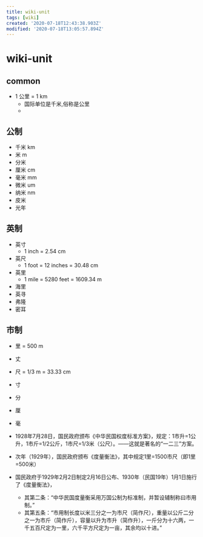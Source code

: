 ```yaml
---
title: wiki-unit
tags: [wiki]
created: '2020-07-18T12:43:38.903Z'
modified: '2020-07-18T13:05:57.894Z'
---
```


# wiki-unit


## common
- 1 公里 = 1 km
  - 国际单位是千米,俗称是公里
  - 


## 公制
- 千米 km
- 米 m
- 分米
- 厘米 cm
- 毫米 mm
- 微米 um
- 纳米 nm
- 皮米
- 光年


## 英制

- 英寸 
  - 1 inch = 2.54 cm
- 英尺
  - 1 foot = 12 inches = 30.48 cm
- 英里
  - 1 mile = 5280 feet = 1609.34 m
- 海里
- 英寻
- 弗隆
- 密耳

## 市制

- 里 = 500 m
- 丈 
- 尺 = 1/3 m = 33.33 cm
- 寸
- 分
- 厘
- 毫

- 1928年7月28日，国民政府颁布《中华民国权度标准方案》，规定：1市升=1公升，1市斤=1/2公斤，1市尺=1/3米（公尺）。——这就是著名的“一二三”方案。
- 次年（1929年），国民政府颁布《度量衡法》，其中规定1里=1500市尺（即1里=500米）
- 国民政府于1929年2月2日制定2月16日公布、1930年（民国19年）1月1日施行了《度量衡法》，
  - 其第二条：“中华民国度量衡采用万国公制为标准制，并暂设辅制称曰市用制。”
  - 其第五条：“市用制长度以米三分之一为市尺（简作尺），重量以公斤二分之一为市斤（简作斤），容量以升为市升（简作升），一斤分为十六两，一千五百尺定为一里，六千平方尺定为一亩，其余均以十进。”

